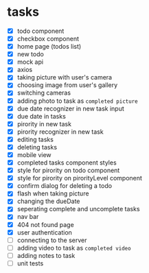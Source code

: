 
# tasks

- [x] todo component
- [x] checkbox component
- [x] home page (todos list)
- [x] new todo
- [x] mock api
- [x] axios
- [x] taking picture with user's camera
- [x] choosing image from user's gallery
- [x] switching cameras
- [x] adding photo to task as `completed picture`
- [x] due date recognizer in new task input
- [x] due date in tasks
- [x] pirority in new task
- [x] pirority recognizer in new task
- [x] editing tasks
- [x] deleting tasks
- [x] mobile view
- [x] completed tasks component styles
- [x] style for pirority on todo component
- [x] style for pirority on pirorityLevel component
- [x] confirm dialog for deleting a todo
- [x] flash when taking picture
- [x] changing the dueDate
- [x] seperating complete and uncomplete tasks
- [x] nav bar
- [x] 404 not found page
- [x] user authentication
- [ ] connecting to the server
- [ ] adding video to task as `completed video`
- [ ] adding notes to task
- [ ] unit tests
